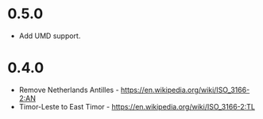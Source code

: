 # 0.5.0

* Add UMD support.

# 0.4.0

* Remove Netherlands Antilles - https://en.wikipedia.org/wiki/ISO_3166-2:AN
* Timor-Leste to East Timor - https://en.wikipedia.org/wiki/ISO_3166-2:TL
